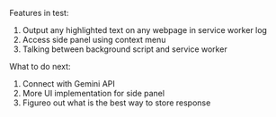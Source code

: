 Features in test:

1. Output any highlighted text on any webpage in service worker log
2. Access side panel using context menu
3. Talking between background script and service worker

What to do next: 
1. Connect with Gemini API
2. More UI implementation for side panel
3. Figureo out what is the best way to store response
